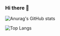 
### Hi there 👋

![Anurag's GitHub stats](https://github-readme-stats.vercel.app/api?username=LaterVICTOR&show_icons=true&theme=tokyonight)



![Top Langs](https://github-readme-stats.vercel.app/api/top-langs/?username=LaterVICTOR&hide_progress=true)
